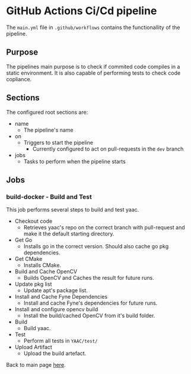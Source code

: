 # GitHub Actions Ci/Cd pipeline

The `main.yml` file in `.github/workflows` contains the functionallity of the pipeline. 

## Purpose
The pipelines main purpose is to check if commited code compiles in a static environment. It is also capable of performing tests to check code copliance.

## Sections
The configured root sections are:
- name
   - The pipeline's name
- on
   - Triggers to start the pipeline
      - Currently configured to act on pull-requests in the `dev` branch
- jobs
  - Tasks to perform when the pipeline starts

## Jobs
### build-docker - Build and Test
This job performs several steps to build and test yaac.
- Checkout code
   - Retrieves yaac's repo on the correct branch with pull-request and make it the default starting directory.
- Get Go
   - Installs go in the correct version. Should also cache go pkg dependencies.
- Get CMake
   - Installs CMake.
- Build and Cache OpenCV
   - Builds OpenCV and Caches the result for future runs.
- Update pkg list
   - Update apt's package list.
- Install and Cache Fyne Dependencies
   - Install and cache Fyne's dependencies for future runs.
- Install and configure opencv build
   - Install the build/cached OpenCV from it's build folder.
- Build
   - Build yaac.
- Test
   - Perform all tests in `YAAC/test/`
- Upload Artifact
  - Upload the build artefact.


Back to main page [here](https://github.com/DHBW-SE-2023/Wiki/blob/main/README.md).